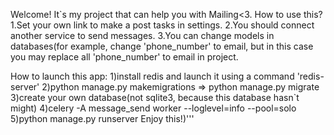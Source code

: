 Welcome! It`s my project that can help you with Mailing<3.
How to use this?
1.Set your own link to make a post tasks in settings.
2.You should connect another service to send messages.
3.You can change models in databases(for example, change 'phone_number' to email, but in this case you may replace all 'phone_number' to email in project.

How to launch this app:
1)install redis and launch it using a command 'redis-server'
2)python manage.py makemigrations => python manage.py migrate
3)create your own database(not sqlite3, because this database hasn`t might)
4)celery -A message_send worker --loglevel=info --pool=solo
5)python manage.py runserver
Enjoy this!)'''
